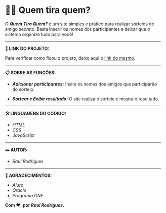 # 🤔🎁 Quem tira quem?

O ***Quem Tira Quem?*** é um site simples e prático para realizar sorteios de amigo secreto. Basta inserir os nomes dos participantes e deixar que o sistema organize tudo para você! 

---

**🔗 LINK DO PROJETO:**

Para verificar como ficou o projeto, deixo aqui o [link do mesmo](https://amigo-secreto-xi-swart.vercel.app/).

---

**📋 SOBRE AS FUNÇÕES:**

- ***Adicionar participantes:*** Insira os nomes dos amigos que participarão do sorteio.

- ***Sortear e Exibir resultado:*** O site realiza o sorteio e mostra o resultado.

---

**🛠️ LINGUAGENS DO CÓDIGO:**

- *HTML*
- *CSS*
- *JavaScript*

---

**✒️ AUTOR:**

- *Raul Rodrigues*

---

**🙏 AGRADECIMENTOS:**

- *Alura*
- *Oracle*
- *Programa ONE*


**Com ❤️, por *Raul Rodrigues*.**
